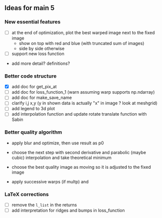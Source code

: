 ## Ideas for main 5

### New essential features
- [ ] at the end of optimization, plot the best warped image next to the fixed image
    - show on top with red and blue (with truncated sum of images)
    - side by side otherwise
- [ ] support new loss function
-  add more detail? definitions? 


### Better code structure
- [x] add doc for get_pix_at
- [ ] add doc for loss_function_1 (warn assuming warp supports np.ndarray)
- [ ] add doc for make_save_name
- [ ] clarify i,j x,y (y in shown data is actually "x" in image ? look at meshgrid)
- [ ] add legend to 3d plot 
- [ ] add interpolation function and update rotate translate function with Sabin

### Better quality algorithm
- apply blur and optimize, then use result as p0
- choose the next step with second derivative and parabolic (maybe cubic) interpolation and take theoretical minimum

- choose the best quality image as moving so it is adjusted to the fixed image

- apply successive warps (if multp) and 



### LaTeX corrections
- [ ] remove the ``l_list`` in the returns
- [ ] add interpretation for ridges and bumps in loss_function
